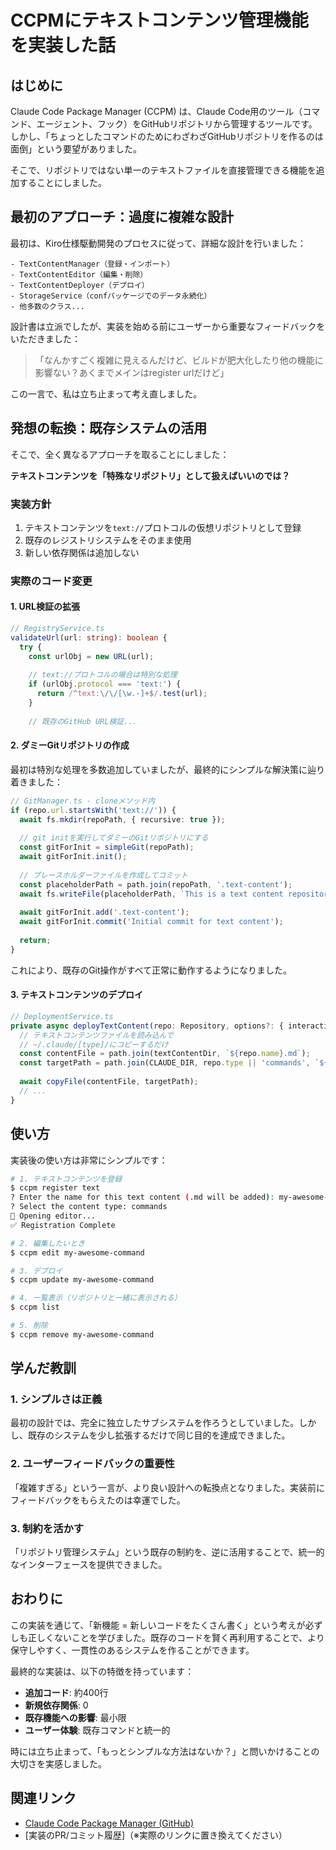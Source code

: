 # CCPMにテキストコンテンツ管理機能を実装した話

## はじめに

Claude Code Package Manager (CCPM) は、Claude Code用のツール（コマンド、エージェント、フック）をGitHubリポジトリから管理するツールです。しかし、「ちょっとしたコマンドのためにわざわざGitHubリポジトリを作るのは面倒」という要望がありました。

そこで、リポジトリではない単一のテキストファイルを直接管理できる機能を追加することにしました。

## 最初のアプローチ：過度に複雑な設計

最初は、Kiro仕様駆動開発のプロセスに従って、詳細な設計を行いました：

```
- TextContentManager（登録・インポート）
- TextContentEditor（編集・削除）  
- TextContentDeployer（デプロイ）
- StorageService（confパッケージでのデータ永続化）
- 他多数のクラス...
```

設計書は立派でしたが、実装を始める前にユーザーから重要なフィードバックをいただきました：

> 「なんかすごく複雑に見えるんだけど、ビルドが肥大化したり他の機能に影響ない？あくまでメインはregister urlだけど」

この一言で、私は立ち止まって考え直しました。

## 発想の転換：既存システムの活用

そこで、全く異なるアプローチを取ることにしました：

**テキストコンテンツを「特殊なリポジトリ」として扱えばいいのでは？**

### 実装方針

1. テキストコンテンツを`text://`プロトコルの仮想リポジトリとして登録
2. 既存のレジストリシステムをそのまま使用
3. 新しい依存関係は追加しない

### 実際のコード変更

#### 1. URL検証の拡張

```typescript
// RegistryService.ts
validateUrl(url: string): boolean {
  try {
    const urlObj = new URL(url);
    
    // text://プロトコルの場合は特別な処理
    if (urlObj.protocol === 'text:') {
      return /^text:\/\/[\w.-]+$/.test(url);
    }
    
    // 既存のGitHub URL検証...
```

#### 2. ダミーGitリポジトリの作成

最初は特別な処理を多数追加していましたが、最終的にシンプルな解決策に辿り着きました：

```typescript
// GitManager.ts - cloneメソッド内
if (repo.url.startsWith('text://')) {
  await fs.mkdir(repoPath, { recursive: true });
  
  // git initを実行してダミーのGitリポジトリにする
  const gitForInit = simpleGit(repoPath);
  await gitForInit.init();
  
  // プレースホルダーファイルを作成してコミット
  const placeholderPath = path.join(repoPath, '.text-content');
  await fs.writeFile(placeholderPath, `This is a text content repository: ${repo.name}`);
  
  await gitForInit.add('.text-content');
  await gitForInit.commit('Initial commit for text content');
  
  return;
}
```

これにより、既存のGit操作がすべて正常に動作するようになりました。

#### 3. テキストコンテンツのデプロイ

```typescript
// DeploymentService.ts
private async deployTextContent(repo: Repository, options?: { interactive?: boolean }): Promise<DeploymentResult> {
  // テキストコンテンツファイルを読み込んで
  // ~/.claude/[type]/にコピーするだけ
  const contentFile = path.join(textContentDir, `${repo.name}.md`);
  const targetPath = path.join(CLAUDE_DIR, repo.type || 'commands', `${repo.name}.md`);
  
  await copyFile(contentFile, targetPath);
  // ...
}
```

## 使い方

実装後の使い方は非常にシンプルです：

```bash
# 1. テキストコンテンツを登録
$ ccpm register text
? Enter the name for this text content (.md will be added): my-awesome-command
? Select the content type: commands
📝 Opening editor...
✅ Registration Complete

# 2. 編集したいとき
$ ccpm edit my-awesome-command

# 3. デプロイ
$ ccpm update my-awesome-command

# 4. 一覧表示（リポジトリと一緒に表示される）
$ ccpm list

# 5. 削除
$ ccpm remove my-awesome-command
```

## 学んだ教訓

### 1. シンプルさは正義

最初の設計では、完全に独立したサブシステムを作ろうとしていました。しかし、既存のシステムを少し拡張するだけで同じ目的を達成できました。

### 2. ユーザーフィードバックの重要性

「複雑すぎる」という一言が、より良い設計への転換点となりました。実装前にフィードバックをもらえたのは幸運でした。

### 3. 制約を活かす

「リポジトリ管理システム」という既存の制約を、逆に活用することで、統一的なインターフェースを提供できました。

## おわりに

この実装を通じて、「新機能 = 新しいコードをたくさん書く」という考えが必ずしも正しくないことを学びました。既存のコードを賢く再利用することで、より保守しやすく、一貫性のあるシステムを作ることができます。

最終的な実装は、以下の特徴を持っています：

- **追加コード**: 約400行
- **新規依存関係**: 0
- **既存機能への影響**: 最小限
- **ユーザー体験**: 既存コマンドと統一的

時には立ち止まって、「もっとシンプルな方法はないか？」と問いかけることの大切さを実感しました。

## 関連リンク

- [Claude Code Package Manager (GitHub)](https://github.com/myokoym/claude-code-package-manager)
- [実装のPR/コミット履歴]（※実際のリンクに置き換えてください）